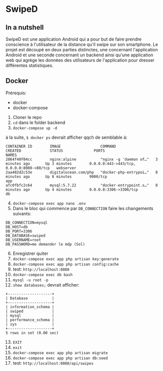 # SwipeD

## In a nutshell

SwipeD est une application Android qui a pour but de faire prendre conscience à l'utilisateur de la distance qu'il swipe sur son smartphone. Le projet est découpé en deux parties distinctes, une concernant l'application Android et une seconde concernant un backend ainsi qu'une application web qui agrège les données des utilisateurs de l'application pour dresser différentes statistiques.

## Docker

Prérequis:
* docker
* docker-compose

1. Cloner le repo
2. `cd` dans le folder backend
3. `docker-compose up -d`

à la suite, `$ docker ps` devrait afficher qqch de semblable à:

```shell
CONTAINER ID        IMAGE                  COMMAND                  CREATED             STATUS              PORTS                                        NAMES
2064f40f04cc        nginx:alpine           "nginx -g 'daemon of…"   3 minutes ago       Up 3 minutes        0.0.0.0:443->443/tcp, 0.0.0.0:8080->80/tcp   webserver
2aa482d2c53e        digitalocean.com/php   "docker-php-entrypoi…"   8 minutes ago       Up 8 minutes        9000/tcp                                     app
afc0fbfc2c64        mysql:5.7.22           "docker-entrypoint.s…"   8 minutes ago       Up 4 minutes        0.0.0.0:3306->3306/tcp                       db
```

4. `docker-compose exec app nano .env`
5. Dans le bloc qui commence par `DB_CONNECTION` faire les changements suivants:

```env
DB_CONNECTION=mysql
DB_HOST=db
DB_PORT=3306
DB_DATABASE=swiped
DB_USERNAME=root
DB_PASSWORD=me demander le mdp (Sol)
```

6. Enregistrer quiter
7. `docker-compose exec app php artisan key:generate`
8. `docker-compose exec app php artisan config:cache`
9. test: `http://localhost:8080`
10. `docker-compose exec db bash`
11. `mysql -u root -p`
12. `show databases;` devrait afficher:

```shell
+--------------------+
| Database           |
+--------------------+
| information_schema |
| swiped             |
| mysql              |
| performance_schema |
| sys                |
+--------------------+
5 rows in set (0.00 sec)
```

13. `EXIT`
14. `exit`
15. `docker-compose exec app php artisan migrate`
16. `docker-compose exec app php artisan db:seed`
17. test: `http://localhost:8080/api/swipes`

